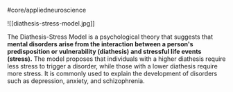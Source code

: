 #core/appliedneuroscience

![[diathesis-stress-model.jpg]]

The Diathesis-Stress Model is a psychological theory that suggests that **mental disorders arise from the interaction between a person's predisposition or vulnerability (diathesis) and stressful life events (stress).** The model proposes that individuals with a higher diathesis require less stress to trigger a disorder, while those with a lower diathesis require more stress. It is commonly used to explain the development of disorders such as depression, anxiety, and schizophrenia.
